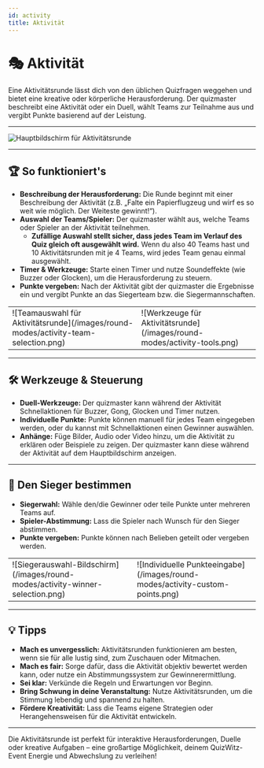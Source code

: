 ```yaml
---
id: activity
title: Aktivität
---
```


# 🎭 Aktivität

Eine Aktivitätsrunde lässt dich von den üblichen Quizfragen weggehen und bietet eine kreative oder körperliche Herausforderung. Der quizmaster beschreibt eine Aktivität oder ein Duell, wählt Teams zur Teilnahme aus und vergibt Punkte basierend auf der Leistung.

---

![Hauptbildschirm für Aktivitätsrunde](/images/round-modes/activity-main-screen.png)

---

## 🏆 So funktioniert's

- **Beschreibung der Herausforderung:** Die Runde beginnt mit einer Beschreibung der Aktivität (z.B. „Falte ein Papierflugzeug und wirf es so weit wie möglich. Der Weiteste gewinnt!“).
- **Auswahl der Teams/Spieler:** Der quizmaster wählt aus, welche Teams oder Spieler an der Aktivität teilnehmen.
  - **Zufällige Auswahl stellt sicher, dass jedes Team im Verlauf des Quiz gleich oft ausgewählt wird.** Wenn du also 40 Teams hast und 10 Aktivitätsrunden mit je 4 Teams, wird jedes Team genau einmal ausgewählt.
- **Timer & Werkzeuge:** Starte einen Timer und nutze Soundeffekte (wie Buzzer oder Glocken), um die Herausforderung zu steuern.
- **Punkte vergeben:** Nach der Aktivität gibt der quizmaster die Ergebnisse ein und vergibt Punkte an das Siegerteam bzw. die Siegermannschaften.

<table><tbody><tr><td markdown>
![Teamauswahl für Aktivitätsrunde](/images/round-modes/activity-team-selection.png)
</td><td markdown>
![Werkzeuge für Aktivitätsrunde](/images/round-modes/activity-tools.png)
</td></tr></tbody></table>

---

## 🛠️ Werkzeuge & Steuerung

- **Duell-Werkzeuge:** Der quizmaster kann während der Aktivität Schnellaktionen für Buzzer, Gong, Glocken und Timer nutzen.
- **Individuelle Punkte:** Punkte können manuell für jedes Team eingegeben werden, oder du kannst mit Schnellaktionen einen Gewinner auswählen.
- **Anhänge:** Füge Bilder, Audio oder Video hinzu, um die Aktivität zu erklären oder Beispiele zu zeigen. Der quizmaster kann diese während der Aktivität auf dem Hauptbildschirm anzeigen.

---

## 🏅 Den Sieger bestimmen

- **Siegerwahl:** Wähle den/die Gewinner oder teile Punkte unter mehreren Teams auf.
- **Spieler-Abstimmung:** Lass die Spieler nach Wunsch für den Sieger abstimmen.
- **Punkte vergeben:** Punkte können nach Belieben geteilt oder vergeben werden.

<table><tbody><tr><td markdown>
![Siegerauswahl-Bildschirm](/images/round-modes/activity-winner-selection.png)
</td><td markdown>
![Individuelle Punkteeingabe](/images/round-modes/activity-custom-points.png)
</td></tr></tbody></table>

---

## 💡 Tipps

- **Mach es unvergesslich:** Aktivitätsrunden funktionieren am besten, wenn sie für alle lustig sind, zum Zuschauen oder Mitmachen.
- **Mach es fair:** Sorge dafür, dass die Aktivität objektiv bewertet werden kann, oder nutze ein Abstimmungssystem zur Gewinnerermittlung.
- **Sei klar:** Verkünde die Regeln und Erwartungen vor Beginn.
- **Bring Schwung in deine Veranstaltung:** Nutze Aktivitätsrunden, um die Stimmung lebendig und spannend zu halten.
- **Fördere Kreativität:** Lass die Teams eigene Strategien oder Herangehensweisen für die Aktivität entwickeln.

---

Die Aktivitätsrunde ist perfekt für interaktive Herausforderungen, Duelle oder kreative Aufgaben – eine großartige Möglichkeit, deinem QuizWitz-Event Energie und Abwechslung zu verleihen!
